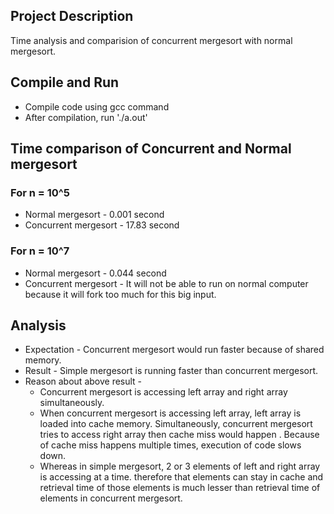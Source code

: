## Project Description

Time analysis and comparision of concurrent mergesort with normal mergesort.

## Compile and Run

- Compile code using gcc command
- After compilation, run './a.out'


## Time comparison of Concurrent and Normal mergesort

### For n = 10^5

- Normal mergesort - 0.001 second
- Concurrent mergesort - 17.83 second

### For n = 10^7

- Normal mergesort - 0.044 second
- Concurrent mergesort - It will not be able to run on normal computer because it will fork too much for this big input.

## Analysis

- Expectation - Concurrent mergesort would run faster because of shared memory.
- Result - Simple mergesort is running faster than concurrent mergesort.
- Reason about above result - 
    - Concurrent mergesort is accessing left array and right array simultaneously.
    - When concurrent mergesort is accessing left array, left array is loaded into cache memory. Simultaneously, concurrent mergesort tries to access right array then cache miss would happen . Because of cache miss happens multiple times, execution of code slows down.
    - Whereas in simple mergesort, 2 or 3 elements of left and right array is accessing at a time. therefore that elements can stay in cache and retrieval time of those elements is much lesser than retrieval time of elements in concurrent mergesort.

